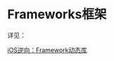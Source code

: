 # Frameworks框架

详见：

[iOS逆向：Framework动态库](https://book.crifan.org/books/ios_re_framework_dylib/website/)
